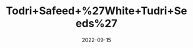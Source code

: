 ---
title: 'Todri+Safeed+%27White+Tudri+Seeds%27'
date: '2022-09-15' 
metatag: '' 
inventory: '0' 
draft: false 
# meta description 
shortDescripton: ''
description: 'Seed'
longdescription: ''
featured: True
# product Price
price: '40.0'
# Product Short Description
shortDescription: ''
productID: '3A20B6A7-0C2D-ED11-9968-005056B3A416'
type: 'products'
category: 'Seed' 
thumnailproduct: 'https://aminsaddiquidawakhana.eralive.net/images/products/3A20B6A7-0C2D-ED11-9968-005056B3A4161.png' 
images:
  - image: 'images/products/3A20B6A7-0C2D-ED11-9968-005056B3A4161.png'  
Variants:
---